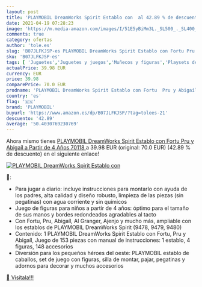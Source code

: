 ```yaml
---
layout: post
title: 'PLAYMOBIL DreamWorks Spirit Establo con  al 42.89 % de descuento'
date: 2021-04-19 07:28:23
image: 'https://m.media-amazon.com/images/I/51E5yBiMm3L._SL500_._SL400_.jpg'
comments: true
category: ofertas
author: 'tole.es'
slug: 'B07JLFKJSP-es PLAYMOBIL DreamWorks Spirit Establo con Fortu Pru y...'
sku: 'B07JLFKJSP-es'
tags: [ 'Juguetes','Juguetes y juegos','Muñecos y figuras','Playsets de figuras de juguete para niños','playmobil', ]
actualPrice: 39.98 EUR
currency: EUR
price: 39.98
comparePrice: 70.0 EUR
prodname: 'PLAYMOBIL DreamWorks Spirit Establo con Fortu  Pru y Abigaíl  a Partir de 4 Años  70118 '
country: 'es'
flag: '🇪🇸'
brand: 'PLAYMOBIL'
buyurl: 'https://www.amazon.es/dp/B07JLFKJSP/?tag=tolees-21'
descuento: '42.89'
average: '50.4030769230769'
---
```


Ahora mismo tienes [PLAYMOBIL DreamWorks Spirit Establo con Fortu  Pru y Abigaíl  a Partir de 4 Años  70118 ](https://www.amazon.es/dp/B07JLFKJSP/?tag=tolees-21) a 39.98 EUR (original: 70.0 EUR) (42.89 %  de descuento) en el siguiente enlace!

[![PLAYMOBIL DreamWorks Spirit Establo con ](https://m.media-amazon.com/images/I/51E5yBiMm3L._SL500_._SL400_.jpg)](https://www.amazon.es/dp/B07JLFKJSP/?tag=tolees-21)

🔎:

- Para jugar a diario: incluye instrucciones para montarlo con ayuda de los padres, alta calidad y diseño robusto, limpieza de las piezas (sin pegatinas) con agua corriente y sin químicos
- Juego de figuras para niños a partir de 4 años: óptimo para el tamaño de sus manos y bordes redondeados agradables al tacto
- Con Fortu, Pru, Abigaíl, Al Granger, Ajenjo y mucho más, ampliable con los establos de PLAYMOBIL DreamWorks Spirit (9478, 9479, 9480)
- Contenido: 1 PLAYMOBIL DreamWorks Spirit Establo con Fortu, Pru y Abigaíl, Juego de 153 piezas con manual de instrucciones: 1 establo, 4 figuras, 148 accesorios
- Diversión para los pequeños héroes del oeste: PLAYMOBIL establo de caballos, set de juego con figuras, silla de montar, pajar, pegatinas y adornos para decorar y muchos accesorios

[🛒 Visítala!!!](https://www.amazon.es/dp/B07JLFKJSP/?tag=tolees-21)
